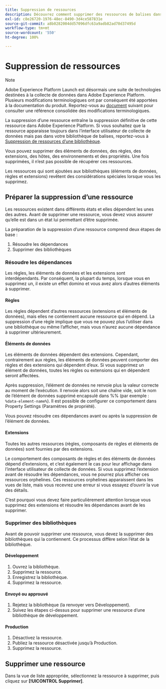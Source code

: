 ```yaml
---
title: Suppression de ressources
description: Découvrez comment supprimer des ressources de balises dans Adobe Experience Platform.
exl-id: c8e26720-1976-48ec-8490-3d4ce587831e
source-git-commit: a8b0282004dd57096dfc63a9adb82ad70d37495d
workflow-type: tm+mt
source-wordcount: '550'
ht-degree: 100%

---
```


# Suppression de ressources

>[!NOTE]
>
>Adobe Experience Platform Launch est désormais une suite de technologies destinées à la collecte de données dans Adobe Experience Platform. Plusieurs modifications terminologiques ont par conséquent été apportées à la documentation du produit. Reportez-vous au [document](../../term-updates.md) suivant pour consulter une référence consolidée des modifications terminologiques.

La suppression d’une ressource entraîne la suppression définitive de cette ressource dans Adobe Experience Platform. Si vous souhaitez que la ressource apparaisse toujours dans l’interface utilisateur de collecte de données mais pas dans votre bibliothèque de balises, reportez-vous à [Suppression de ressources d’une bibliothèque](remove-resources-from-library.md).

Vous pouvez supprimer des éléments de données, des règles, des extensions, des hôtes, des environnements et des propriétés. Une fois supprimées, il n’est pas possible de récupérer ces ressources.

Les ressources qui sont ajoutées aux bibliothèques (éléments de données, règles et extensions) revêtent des considérations spéciales lorsque vous les supprimez.

## Préparer la suppression d’une ressource

Les ressources existent dans différents états et elles dépendent les unes des autres. Avant de supprimer une ressource, vous devez vous assurer qu’elle est dans un état lui permettant d’être supprimée.

La préparation de la suppression d’une ressource comprend deux étapes de base :

1. Résoudre les dépendances
1. Supprimer des bibliothèques

### Résoudre les dépendances

Les règles, les éléments de données et les extensions sont interdépendants. Par conséquent, la plupart du temps, lorsque vous en supprimez un, il existe un effet domino et vous avez alors d’autres éléments à supprimer.

#### Règles

Les règles dépendent d’autres ressources (extensions et éléments de données), mais elles ne contiennent aucune ressource qui en dépend. La suppression d’une règle implique que vous ne pouvez plus l’utiliser dans une bibliothèque ou même l’afficher, mais vous n’aurez aucune dépendance à supprimer ultérieurement.

#### Éléments de données

Les éléments de données dépendent des extensions. Cependant, contrairement aux règles, les éléments de données peuvent comporter des règles et des extensions qui dépendent d’eux. Si vous supprimez un élément de données, toutes les règles ou extensions qui en dépendent seront affectées.

Après suppression, l’élément de données ne renvoie plus la valeur correcte au moment de l’exécution. Il renvoie alors soit une chaîne vide, soit le nom de l’élément de données supprimé encapsulé dans %% (par exemple : `%data-element-name%`). Il est possible de configurer ce comportement dans Property Settings (Paramètres de propriété).

Vous pouvez résoudre ces dépendances avant ou après la suppression de l’élément de données.

#### Extensions

Toutes les autres ressources (règles, composants de règles et éléments de données) sont fournies par des extensions.

Le comportement des composants de règles et des éléments de données dépend d’extensions, et c’est également le cas pour leur affichage dans l’interface utilisateur de collecte de données. Si vous supprimez l’extension avant de résoudre les dépendances, vous ne pourrez plus afficher ces ressources orphelines. Ces ressources orphelines apparaissent dans les vues de liste, mais vous recevrez une erreur si vous essayez d’ouvrir la vue des détails.

C’est pourquoi vous devez faire particulièrement attention lorsque vous supprimez des extensions et résoudre les dépendances avant de les supprimer.

### Supprimer des bibliothèques

Avant de pouvoir supprimer une ressource, vous devez la supprimer des bibliothèques qui la contiennent. Ce processus diffère selon l’état de la bibliothèque.

#### Développement

1. Ouvrez la bibliothèque.
1. Supprimez la ressource.
1. Enregistrez la bibliothèque.
1. Supprimez la ressource.

#### Envoyé ou approuvé

1. Rejetez la bibliothèque (la renvoyer vers Développement).
1. Suivez les étapes ci-dessus pour supprimer une ressource d’une bibliothèque de développement.

#### Production

1. Désactivez la ressource.
1. Publiez la ressource désactivée jusqu’à Production.
1. Supprimez la ressource.

## Supprimer une ressource

Dans la vue de liste appropriée, sélectionnez la ressource à supprimer, puis cliquez sur **[!UICONTROL Supprimer]**.
